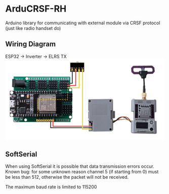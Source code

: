 # ArduCRSF-RH
Arduino library for communicating with external module via CRSF protocol (just like radio handset do)

## Wiring Diagram 
ESP32 -> Inverter -> ELRS TX  
![ELRS_base](/img/ELRS_base.png)

## SoftSerial
When using SoftSerial it is possible that data transmission errors occur.  
Known bug: for some unknown reason channel 5 (if starting from 0) must be less than 512, otherwise the packet will not be received.

The maximum baud rate is limited to 115200